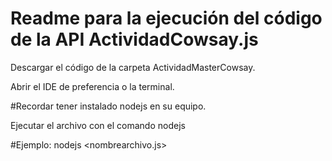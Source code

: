 # Readme para la ejecución del código de la API ActividadCowsay.js

Descargar el código de la carpeta ActividadMasterCowsay.

Abrir el IDE de preferencia o la terminal.

#Recordar tener instalado nodejs en su equipo.

Ejecutar el archivo con el comando nodejs

#Ejemplo: nodejs <nombrearchivo.js>


